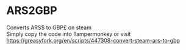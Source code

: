 # ARS2GBP
Converts ARS$ to GBP£ on steam  
Simply copy the code into Tampermonkey or visit https://greasyfork.org/en/scripts/447308-convert-steam-ars-to-gbp
